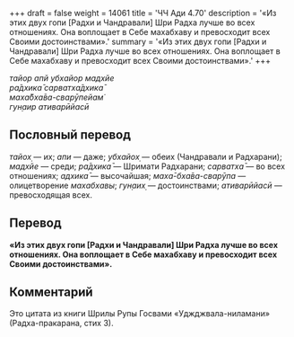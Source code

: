 +++
draft = false
weight = 14061
title = 'ЧЧ Ади 4.70'
description = '«Из этих двух гопи [Радхи и Чандравали] Шри Радха лучше во всех отношениях. Она воплощает в Себе махабхаву и превосходит всех Своими достоинствами».'
summary = '«Из этих двух гопи [Радхи и Чандравали] Шри Радха лучше во всех отношениях. Она воплощает в Себе махабхаву и превосходит всех Своими достоинствами».'
+++

_тайор апй убхайор мадхйе  
ра̄дхика̄ сарватха̄дхика̄  
маха̄бха̄ва-сварӯпейам̇  
гун̣аир ативарӣйасӣ_

## Пословный перевод

_тайох̣_ — их; _апи_ — даже; _убхайох̣_ — обеих (Чандравали и Радхарани); _мадхйе_ — среди; _ра̄дхика̄_ — Шримати Радхарани; _сарватха̄_ — во всех отношениях; _адхика̄_ — высочайшая; _маха̄_\-_бха̄ва_\-_сварӯпа_ — олицетворение _махабхавы_; _гун̣аих̣_ — достоинствами; _ативарӣйасӣ_ — превосходящая всех.

## Перевод

**«Из этих двух гопи \[Радхи и Чандравали\] Шри Радха лучше во всех отношениях. Она воплощает в Себе махабхаву и превосходит всех Своими достоинствами».**

## Комментарий

Это цитата из книги Шрилы Рупы Госвами «Уджджвала-ниламани» (Радха-пракарана, стих 3).

